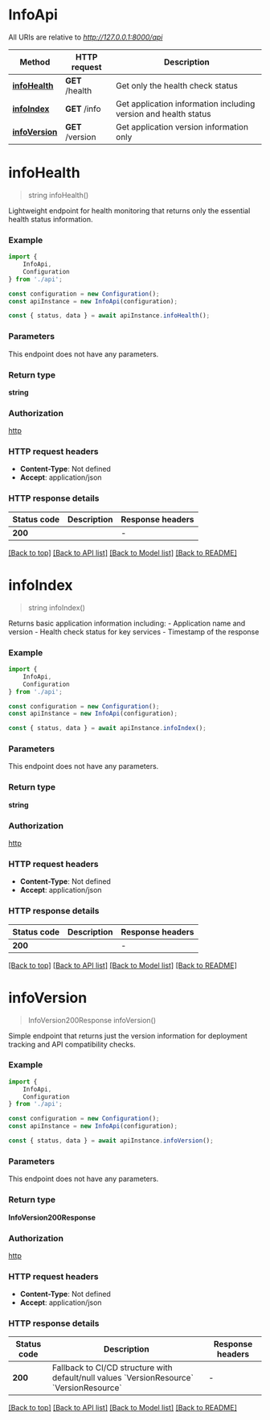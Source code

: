 # InfoApi

All URIs are relative to *http://127.0.0.1:8000/api*

|Method | HTTP request | Description|
|------------- | ------------- | -------------|
|[**infoHealth**](#infohealth) | **GET** /health | Get only the health check status|
|[**infoIndex**](#infoindex) | **GET** /info | Get application information including version and health status|
|[**infoVersion**](#infoversion) | **GET** /version | Get application version information only|

# **infoHealth**
> string infoHealth()

Lightweight endpoint for health monitoring that returns only the essential health status information.

### Example

```typescript
import {
    InfoApi,
    Configuration
} from './api';

const configuration = new Configuration();
const apiInstance = new InfoApi(configuration);

const { status, data } = await apiInstance.infoHealth();
```

### Parameters
This endpoint does not have any parameters.


### Return type

**string**

### Authorization

[http](../README.md#http)

### HTTP request headers

 - **Content-Type**: Not defined
 - **Accept**: application/json


### HTTP response details
| Status code | Description | Response headers |
|-------------|-------------|------------------|
|**200** |  |  -  |

[[Back to top]](#) [[Back to API list]](../README.md#documentation-for-api-endpoints) [[Back to Model list]](../README.md#documentation-for-models) [[Back to README]](../README.md)

# **infoIndex**
> string infoIndex()

Returns basic application information including: - Application name and version - Health check status for key services - Timestamp of the response

### Example

```typescript
import {
    InfoApi,
    Configuration
} from './api';

const configuration = new Configuration();
const apiInstance = new InfoApi(configuration);

const { status, data } = await apiInstance.infoIndex();
```

### Parameters
This endpoint does not have any parameters.


### Return type

**string**

### Authorization

[http](../README.md#http)

### HTTP request headers

 - **Content-Type**: Not defined
 - **Accept**: application/json


### HTTP response details
| Status code | Description | Response headers |
|-------------|-------------|------------------|
|**200** |  |  -  |

[[Back to top]](#) [[Back to API list]](../README.md#documentation-for-api-endpoints) [[Back to Model list]](../README.md#documentation-for-models) [[Back to README]](../README.md)

# **infoVersion**
> InfoVersion200Response infoVersion()

Simple endpoint that returns just the version information for deployment tracking and API compatibility checks.

### Example

```typescript
import {
    InfoApi,
    Configuration
} from './api';

const configuration = new Configuration();
const apiInstance = new InfoApi(configuration);

const { status, data } = await apiInstance.infoVersion();
```

### Parameters
This endpoint does not have any parameters.


### Return type

**InfoVersion200Response**

### Authorization

[http](../README.md#http)

### HTTP request headers

 - **Content-Type**: Not defined
 - **Accept**: application/json


### HTTP response details
| Status code | Description | Response headers |
|-------------|-------------|------------------|
|**200** | Fallback to CI/CD structure with default/null values    &#x60;VersionResource&#x60;  &#x60;VersionResource&#x60; |  -  |

[[Back to top]](#) [[Back to API list]](../README.md#documentation-for-api-endpoints) [[Back to Model list]](../README.md#documentation-for-models) [[Back to README]](../README.md)

